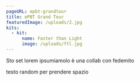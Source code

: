 ```yaml
---
pageURL: epbt-grandtour
title: ePBT Grand Tour
featuredImage: /uploads/2.jpg
kits:
  - kit:
      name: Faster than Light
      image: /uploads/ftl.jpg
---
```

Sto set lorem ipsumiamolo è una collab con fedemito

testo random per prendere spazio
